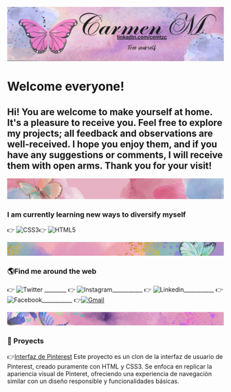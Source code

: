 ![Welcome](imagenes/carmen_m.jpg)

# Welcome everyone!

## Hi! You are welcome to make yourself at home. It's a pleasure to receive you. Feel free to explore my projects; all feedback and observations are well-received. I hope you enjoy them, and if you have any suggestions or comments, I will receive them with open arms. Thank you for your visit!

![Divider](imagenes/divider.jpg)
### I am currently learning new ways to diversify myself
👉 ![CSS3](https://img.shields.io/badge/CSS3-1572B6?style=for-the-badge&logo=css3&logoColor=white)👉 ![HTML5](https://img.shields.io/badge/HTML5-E34F26?style=for-the-badge&logo=html5&logoColor=white)

![Divider2](imagenes/divider_2.jpg)

### 🌎Find me around the web

👉 ![Twitter](https://img.shields.io/badge/Twitter-1DA1F2?style=for-the-badge&logo=twitter&logoColor=white) ________ 👉 ![Instagram](https://img.shields.io/badge/Instagram-E4405F?style=for-the-badge&logo=instagram&logoColor=white)___________ 👉 ![Linkedin](https://img.shields.io/badge/LinkedIn-0077B5?style=for-the-badge&logo=linkedin&logoColor=white)___________ 👉 ![Facebook](https://img.shields.io/badge/Facebook-1877F2?style=for-the-badge&logo=facebook&logoColor=white)___________ 👉[![Gmail](https://img.shields.io/badge/-Gmail-0D1117?style=for-the-badge&logo=gmail&labelColor=0D1117)](mailto:cemtzc@gmail.com)&nbsp;

![Divider3](imagenes/divider_3.jpg)

### 💪 Proyects 
👉[Interfaz de Pinterest](https://github.com/cemtzc/interfazdepinterest)
Este proyecto es un clon de la interfaz de usuario de Pinterest, creado puramente con HTML y CSS3.
Se enfoca en replicar la apariencia visual de Pinteret, ofreciendo una experiencia de navegación similar con un diseño responsible y funcionalidades básicas.

<!--
**cemtzc/cemtzc** is a ✨ _special_ ✨ repository because its `README.md` (this file) appears on your GitHub profile.

Here are some ideas to get you started:

- 🔭 I’m currently working on ...
- 🌱 I’m currently learning ...
- 👯 I’m looking to collaborate on ...
- 🤔 I’m looking for help with ...
- 💬 Ask me about ...
- 📫 How to reach me: ...
- 😄 Pronouns: ...
- ⚡ Fun fact: ...
-->
